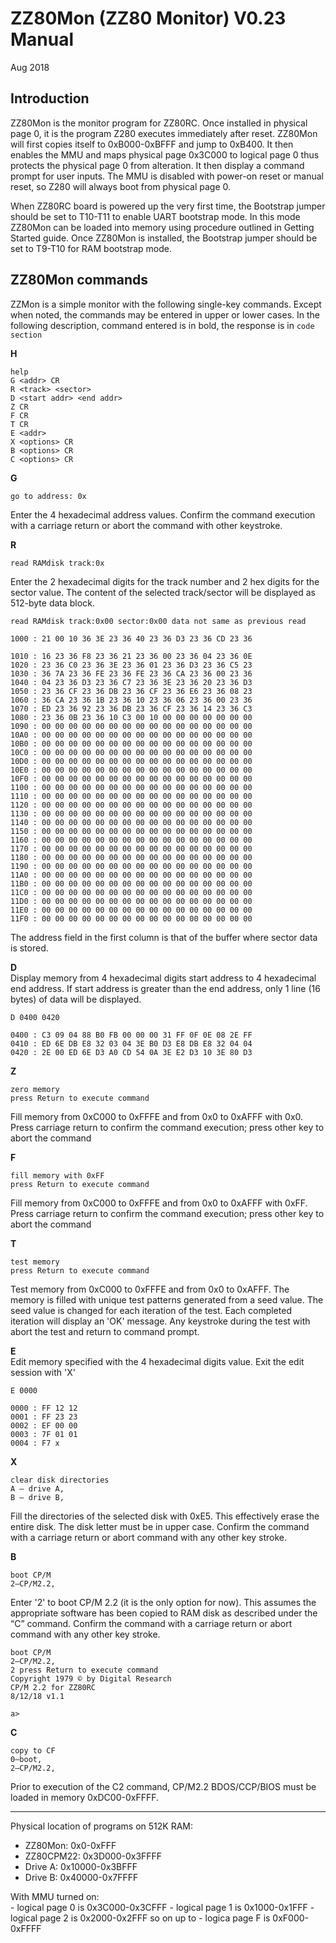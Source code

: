 # ZZ80Mon (ZZ80 Monitor) V0.23 Manual

Aug 2018
## Introduction

ZZ80Mon is the monitor program for ZZ80RC. Once installed in physical page 0, it is the program Z280 executes immediately after reset. ZZ80Mon will first copies itself to 0xB000-0xBFFF and jump to 0xB400. It then enables the MMU and maps physical page 0x3C000 to logical page 0 thus protects the physical page 0 from alteration. It then display a command prompt for user inputs. The MMU is disabled with power-on reset or manual reset, so Z280 will always boot from physical page 0.

When ZZ80RC board is powered up the very first time, the Bootstrap jumper should be set to T10-T11 to enable UART bootstrap mode. In this mode ZZ80Mon can be loaded into memory using procedure outlined in Getting Started guide. Once ZZ80Mon is installed, the Bootstrap jumper should be set to T9-T10 for RAM bootstrap mode.
## ZZ80Mon commands

ZZMon is a simple monitor with the following single-key commands. Except when noted, the commands may be entered in upper or lower cases. In the following description, command entered is in bold, the response is in `code section`

**H**
```
help
G <addr> CR
R <track> <sector>
D <start addr> <end addr>
Z CR
F CR
T CR
E <addr>
X <options> CR
B <options> CR
C <options> CR
```
**G**
```
go to address: 0x
```
Enter the 4 hexadecimal address values. Confirm the command execution with a carriage return or abort the command with other keystroke.

**R**
```
read RAMdisk track:0x
```
Enter the 2 hexadecimal digits for the track number and 2 hex digits for the sector value. The content of the selected track/sector will be displayed as 512-byte data block.
```
read RAMdisk track:0x00 sector:0x00 data not same as previous read

1000 : 21 00 10 36 3E 23 36 40 23 36 D3 23 36 CD 23 36

1010 : 16 23 36 F8 23 36 21 23 36 00 23 36 04 23 36 0E
1020 : 23 36 C0 23 36 3E 23 36 01 23 36 D3 23 36 C5 23
1030 : 36 7A 23 36 FE 23 36 FE 23 36 CA 23 36 00 23 36
1040 : 04 23 36 D3 23 36 C7 23 36 3E 23 36 20 23 36 D3
1050 : 23 36 CF 23 36 DB 23 36 CF 23 36 E6 23 36 08 23
1060 : 36 CA 23 36 1B 23 36 10 23 36 06 23 36 00 23 36
1070 : ED 23 36 92 23 36 DB 23 36 CF 23 36 14 23 36 C3
1080 : 23 36 0B 23 36 10 C3 00 10 00 00 00 00 00 00 00
1090 : 00 00 00 00 00 00 00 00 00 00 00 00 00 00 00 00
10A0 : 00 00 00 00 00 00 00 00 00 00 00 00 00 00 00 00
10B0 : 00 00 00 00 00 00 00 00 00 00 00 00 00 00 00 00
10C0 : 00 00 00 00 00 00 00 00 00 00 00 00 00 00 00 00
10D0 : 00 00 00 00 00 00 00 00 00 00 00 00 00 00 00 00
10E0 : 00 00 00 00 00 00 00 00 00 00 00 00 00 00 00 00
10F0 : 00 00 00 00 00 00 00 00 00 00 00 00 00 00 00 00
1100 : 00 00 00 00 00 00 00 00 00 00 00 00 00 00 00 00
1110 : 00 00 00 00 00 00 00 00 00 00 00 00 00 00 00 00
1120 : 00 00 00 00 00 00 00 00 00 00 00 00 00 00 00 00
1130 : 00 00 00 00 00 00 00 00 00 00 00 00 00 00 00 00
1140 : 00 00 00 00 00 00 00 00 00 00 00 00 00 00 00 00
1150 : 00 00 00 00 00 00 00 00 00 00 00 00 00 00 00 00
1160 : 00 00 00 00 00 00 00 00 00 00 00 00 00 00 00 00
1170 : 00 00 00 00 00 00 00 00 00 00 00 00 00 00 00 00
1180 : 00 00 00 00 00 00 00 00 00 00 00 00 00 00 00 00
1190 : 00 00 00 00 00 00 00 00 00 00 00 00 00 00 00 00
11A0 : 00 00 00 00 00 00 00 00 00 00 00 00 00 00 00 00
11B0 : 00 00 00 00 00 00 00 00 00 00 00 00 00 00 00 00
11C0 : 00 00 00 00 00 00 00 00 00 00 00 00 00 00 00 00
11D0 : 00 00 00 00 00 00 00 00 00 00 00 00 00 00 00 00
11E0 : 00 00 00 00 00 00 00 00 00 00 00 00 00 00 00 00
11F0 : 00 00 00 00 00 00 00 00 00 00 00 00 00 00 00 00
```
The address field in the first column is that of the buffer where sector data is stored.

**D**  
Display memory from 4 hexadecimal digits start address to 4 hexadecimal end address. If start address is greater than the end address, only 1 line (16 bytes) of data will be displayed.
```
D 0400 0420

0400 : C3 09 04 88 B0 FB 00 00 00 31 FF 0F 0E 08 2E FF
0410 : ED 6E DB E8 32 03 04 3E B0 D3 E8 DB E8 32 04 04
0420 : 2E 00 ED 6E D3 A0 CD 54 0A 3E E2 D3 10 3E 80 D3
```
**Z**
```
zero memory
press Return to execute command
```
Fill memory from 0xC000 to 0xFFFE and from 0x0 to 0xAFFF with 0x0. Press carriage return to confirm the command execution; press other key to abort the command

**F**
```
fill memory with 0xFF
press Return to execute command
```
Fill memory from 0xC000 to 0xFFFE and from 0x0 to 0xAFFF with 0xFF. Press carriage return to confirm the command execution; press other key to abort the command

**T**
```
test memory
press Return to execute command
```
Test memory from 0xC000 to 0xFFFE and from 0x0 to 0xAFFF. The memory is filled with unique test patterns generated from a seed value. The seed value is changed for each iteration of the test. Each completed iteration will display an 'OK' message. Any keystroke during the test with abort the test and return to command prompt.

**E**  
Edit memory specified with the 4 hexadecimal digits value. Exit the edit session with 'X'
```
E 0000

0000 : FF 12 12
0001 : FF 23 23
0002 : EF 00 00
0003 : 7F 01 01
0004 : F7 x
```
**X**
```
clear disk directories
A – drive A,
B – drive B,
```
Fill the directories of the selected disk with 0xE5. This effectively erase the entire disk. The disk letter must be in upper case. Confirm the command with a carriage return or abort command with any other key stroke.

**B**
```
boot CP/M
2–CP/M2.2,
```
Enter '2' to boot CP/M 2.2 (it is the only option for now). This assumes the appropriate software has been copied to RAM disk as described under the “C” command. Confirm the command with a carriage return or abort command with any other key stroke.
```
boot CP/M
2–CP/M2.2,
2 press Return to execute command
Copyright 1979 © by Digital Research
CP/M 2.2 for ZZ80RC
8/12/18 v1.1

a>
```
**C**
```
copy to CF
0–boot,
2–CP/M2.2,
```
Prior to execution of the C2 command, CP/M2.2 BDOS/CCP/BIOS must be loaded in memory 0xDC00-0xFFFF.
***
Physical location of programs on 512K RAM:

* ZZ80Mon: 0x0-0xFFF
* ZZ80CPM22: 0x3D000-0x3FFFF
* Drive A: 0x10000-0x3BFFF
* Drive B: 0x40000-0x7FFFF

With MMU turned on:  
    - logical page 0 is 0x3C000-0x3CFFF
    - logical page 1 is 0x1000-0x1FFF
    - logical page 2 is 0x2000-0x2FFF
    so on up to
    - logica page F is 0xF000-0xFFFF

